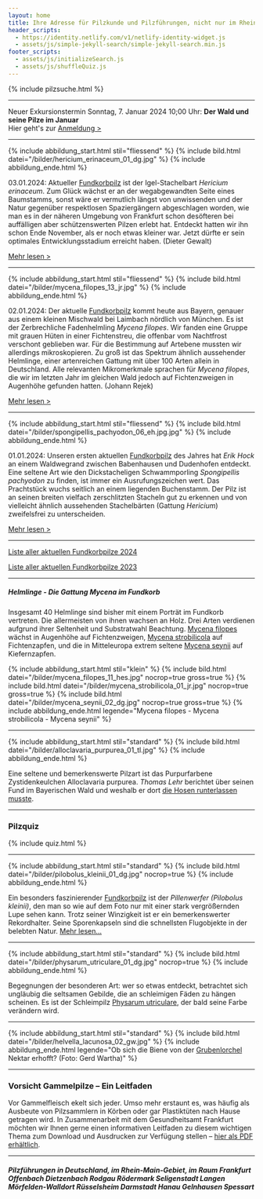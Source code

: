 ```yaml
---
layout: home
title: Ihre Adresse für Pilzkunde und Pilzführungen, nicht nur im Rhein-Main-Gebiet
header_scripts:
  - https://identity.netlify.com/v1/netlify-identity-widget.js
  - assets/js/simple-jekyll-search/simple-jekyll-search.min.js
footer_scripts:
  - assets/js/initializeSearch.js
  - assets/js/shuffleQuiz.js
---
```

{% include pilzsuche.html %}

- - -

Neuer Exkursionstermin Sonntag, 7. Januar 2024 10;00 Uhr: **Der Wald und seine Pilze im Januar**\
Hier geht's zur [Anmeldung >](/termine)

- - -

{% include abbildung_start.html stil="fliessend" %}
{% include bild.html datei="/bilder/hericium_erinaceum_01_dg.jpg" %}
{% include abbildung_ende.html %}

03.01.2024: Aktueller [Fundkorbpilz](AA "Glossar-") ist der Igel-Stachelbart *Hericium erinaceum*. Zum Glück wächst er an der wegabgewandten Seite eines Baumstamms, sonst wäre er vermutlich längst von unwissenden und der Natur gegenüber respektlosen Spaziergängern abgeschlagen worden, wie man es in der näheren Umgebung von Frankfurt schon desöfteren bei auffälligen aber schützenswerten Pilzen erlebt hat. Entdeckt hatten wir ihn schon Ende November, als er noch etwas kleiner war. Jetzt dürfte er sein optimales Entwicklungsstadium erreicht haben. (Dieter Gewalt)

[Mehr lesen >](/pilze/hericium-erinaceum-igel-stachelbart)

<div style="clear:  both"></div>

- - -

{% include abbildung_start.html stil="fliessend" %}
{% include bild.html datei="/bilder/mycena_filopes_13_jr.jpg" %}
{% include abbildung_ende.html %}

02.01.2024: Der aktuelle [Fundkorbpilz](AA "Glossar-") kommt heute aus Bayern, genauer aus einem kleinen Mischwald bei Laimbach nördlich von München. Es ist der Zerbrechliche Fadenhelmling *Mycena filopes*. Wir fanden eine Gruppe mit grauen Hüten in einer Fichtenstreu, die offenbar vom Nachtfrost verschont geblieben war. Für die Bestimmung auf Artebene mussten wir allerdings mikroskopieren. Zu groß ist das Spektrum ähnlich aussehender Helmlinge, einer artenreichen Gattung mit über 100 Arten allein in Deutschland. Alle relevanten Mikromerkmale sprachen für *Mycena filopes*, die wir im letzten Jahr im gleichen Wald jedoch auf Fichtenzweigen in Augenhöhe gefunden hatten. (Johann Rejek)

[Mehr lesen >](/pilze/mycena-filopes-zerbrechlicher-fadenhelmling)

<div style="clear:  both"></div>

- - -

{% include abbildung_start.html stil="fliessend" %}
{% include bild.html datei="/bilder/spongipellis_pachyodon_06_eh.jpg.jpg" %}
{% include abbildung_ende.html %}

01.01.2024: Unseren ersten aktuellen [Fundkorbpilz](AA "Glossar-") des Jahres hat *Erik Hock* an einem Waldwegrand zwischen Babenhausen und Dudenhofen entdeckt. Eine seltene Art wie den Dickstacheligen Schwammporling *Spongipellis pachyodon* zu finden, ist immer ein Ausrufungszeichen wert. Das Prachtstück wuchs seitlich an einem liegenden Buchenstamm. Der Pilz ist an seinen breiten vielfach zerschlitzten Stacheln gut zu erkennen und von vielleicht ähnlich aussehenden Stachelbärten (Gattung *Hericium*) zweifelsfrei zu unterscheiden.

[Mehr lesen >](/pilze/spongipellis-pachyodon-dickstacheliger-schwammporling)

<div style="clear:  both"></div>

- - -

[Liste aller aktuellen Fundkorbpilze 2024](/artikel/liste-aller-aktuellen-fundkorbpilze-2024.html)

[Liste aller aktuellen Fundkorbpilze 2023](/artikel/liste-aller-aktuellen-fundkorbpilze-2023.html)

- - -

##### Helmlinge - Die Gattung *Mycena* im Fundkorb

Insgesamt 40 Helmlinge sind bisher mit einem Porträt im Fundkorb vertreten. Die allermeisten von ihnen wachsen an Holz. Drei Arten verdienen aufgrund ihrer Seltenheit und Substratwahl Beachtung. [Mycena filopes](/pilze/mycena-filopes-zerbrechlicher-fadenhelmling) wächst in Augenhöhe auf Fichtenzweigen, [Mycena strobilicola](/pilze/mycena-strobilicola-fichtenzapfenhelmling) auf Fichtenzapfen, und die in Mitteleuropa extrem seltene [Mycena seynii](/pilze/mycena-seynii-mediterraner-kiefernzapfenhelmling) auf Kiefernzapfen.

{% include abbildung_start.html stil="klein" %}
{% include bild.html datei="/bilder/mycena_filopes_11_hes.jpg" nocrop=true gross=true %}
{% include bild.html datei="/bilder/mycena_strobilicola_01_jr.jpg" nocrop=true gross=true %}
{% include bild.html datei="/bilder/mycena_seynii_02_dg.jpg" nocrop=true gross=true %}
{% include abbildung_ende.html legende="Mycena filopes - Mycena strobilicola - Mycena seynii" %}

- - -

{% include abbildung_start.html stil="standard" %}
{% include bild.html datei="/bilder/alloclavaria_purpurea_01_tl.jpg" %}
{% include abbildung_ende.html %}

Eine seltene und bemerkenswerte Pilzart ist das Purpurfarbene Zystidenkeulchen Alloclavaria purpurea. *Thomas Lehr* berichtet über seinen Fund im Bayerischen Wald und weshalb er dort [die Hosen runterlassen musste](/pilze/alloclavaria-purpurea-purpurfarbenes-zystidenkeulchen).

- - -

### Pilzquiz

{% include quiz.html %}

- - -

{% include abbildung_start.html stil="standard" %}
{% include bild.html datei="/bilder/pilobolus_kleinii_01_dg.jpg" nocrop=true %}
{% include abbildung_ende.html %}

Ein besonders faszinierender [Fundkorbpilz](AA "Glossar-") ist der *Pillenwerfer (Pilobolus kleinii)*, den man so wie auf dem Foto nur mit einer stark vergrößernden Lupe sehen kann. Trotz seiner Winzigkeit ist er ein bemerkenswerter Rekordhalter. Seine Sporenkapseln sind die schnellsten Flugobjekte in der belebten Natur. [Mehr lesen...](/pilze/pilobolus-kleinii-pillenwerfer)

- - -

{% include abbildung_start.html stil="standard" %}
{% include bild.html datei="/bilder/physarum_utriculare_01_dg.jpg" nocrop=true %}
{% include abbildung_ende.html %}

Begegnungen der besonderen Art: wer so etwas entdeckt, betrachtet sich ungläubig die seltsamen Gebilde, die an schleimigen Fäden zu hängen scheinen. Es ist der Schleimpilz [Physarum utriculare](/pilze/physarum-utriculare-fadenfruchtschleimpilz), der bald seine Farbe verändern wird.

- - -

{% include abbildung_start.html stil="standard" %}
{% include bild.html datei="/bilder/helvella_lacunosa_02_gw.jpg" %}
{% include abbildung_ende.html legende="Ob sich die Biene von der <a href='/pilze/helvella-lacunosa-grubenlorchel'>Grubenlorchel</a> Nektar erhofft?  (Foto: Gerd Wartha)" %}

- - -

### Vorsicht Gammelpilze – Ein Leitfaden

Vor Gammelfleisch ekelt sich jeder. Umso mehr erstaunt es, was häufig als Ausbeute von Pilzsammlern in Körben oder gar Plastiktüten nach Hause getragen wird. In Zusammenarbeit mit dem Gesundheitsamt Frankfurt möchten wir Ihnen gerne einen informativen Leitfaden zu diesem wichtigen Thema zum Download und Ausdrucken zur Verfügung stellen – [hier als PDF erhältlich](/assets/docs/Fundkorb.de-Gammelpilze.pdf).

- - -

##### Pilzführungen in Deutschland, im Rhein-Main-Gebiet, im Raum Frankfurt Offenbach Dietzenbach Rodgau Rödermark Seligenstadt Langen Mörfelden-Walldort Rüsselsheim Darmstadt Hanau Gelnhausen Spessart
